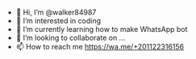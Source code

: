 - 👋 Hi, I’m @walker84987
- 👀 I’m interested in coding 
- 🌱 I’m currently learning how to make WhatsApp bot 
- 💞️ I’m looking to collaborate on ...
- 📫 How to reach me https://wa.me/+201122316156

<!---
walker84987/walker84987 is a ✨ special ✨ repository because its `README.md` (this file) appears on your GitHub profile.
You can click the Preview link to take a look at your changes.
--->
